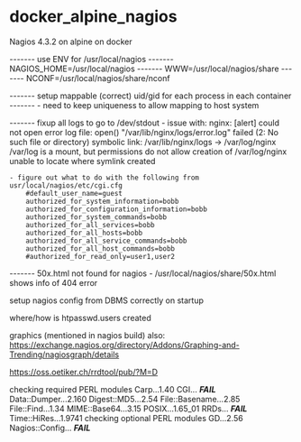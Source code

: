 # docker_alpine_nagios
Nagios 4.3.2 on alpine on docker


-------   use ENV for /usr/local/nagios
-------       NAGIOS_HOME=/usr/local/nagios
-------       WWW=/usr/local/nagios/share
-------       NCONF=/usr/local/nagios/share/nconf

-------   setup mappable (correct)  uid/gid for each process in each container
-------       - need to keep uniqueness to allow mapping to host system

-------   fixup all logs to go to /dev/stdout
    - issue with:
        nginx: [alert] could not open error log file: open() "/var/lib/nginx/logs/error.log" failed (2: No such file or directory)
      symbolic link:    /var/lib/nginx/logs -> /var/log/nginx
      /var/log is a mount, but permissions do not allow creation of /var/log/nginx
      unable to locate where symlink created
              
    - figure out what to do with the following from usr/local/nagios/etc/cgi.cfg
        #default_user_name=guest
        authorized_for_system_information=bobb
        authorized_for_configuration_information=bobb
        authorized_for_system_commands=bobb
        authorized_for_all_services=bobb
        authorized_for_all_hosts=bobb
        authorized_for_all_service_commands=bobb
        authorized_for_all_host_commands=bobb
        #authorized_for_read_only=user1,user2

-------   50x.html not found for nagios
    - /usr/local/nagios/share/50x.html shows info of 404 error

setup nagios config from DBMS correctly on startup


where/how is htpasswd.users created

    
graphics (mentioned in nagios build)
    also:  https://exchange.nagios.org/directory/Addons/Graphing-and-Trending/nagiosgraph/details


https://oss.oetiker.ch/rrdtool/pub/?M=D

checking required PERL modules
  Carp...1.40
  CGI... ***FAIL***
  Data::Dumper...2.160
  Digest::MD5...2.54
  File::Basename...2.85
  File::Find...1.34
  MIME::Base64...3.15
  POSIX...1.65_01
  RRDs... ***FAIL***
  Time::HiRes...1.9741
checking optional PERL modules
  GD...2.56
  Nagios::Config... ***FAIL***
